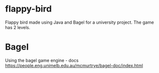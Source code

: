 # flappy-bird
Flappy bird made using Java and Bagel for a university project. The game has 2 levels.

# Bagel
Using the bagel game engine - docs https://people.eng.unimelb.edu.au/mcmurtrye/bagel-doc/index.html

